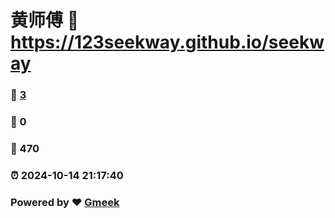 # 黄师傅 :link: https://123seekway.github.io/seekway 
### :page_facing_up: [3](https://123seekway.github.io/seekway/tag.html) 
### :speech_balloon: 0 
### :hibiscus: 470 
### :alarm_clock: 2024-10-14 21:17:40 
### Powered by :heart: [Gmeek](https://github.com/Meekdai/Gmeek)
